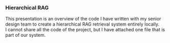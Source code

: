 ### Hierarchical RAG

This presentation is an overview of the code I have written with my senior design team to create a hierarchical RAG retrieval system entirely locally.    
I cannot share all the code of the project, but I have attached one file that is part of our system. 
